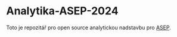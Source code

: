 # Analytika-ASEP-2024

Toto je repozitář pro open source analytickou nadstavbu pro [ASEP](https://asep-portal.lib.cas.cz/). 
